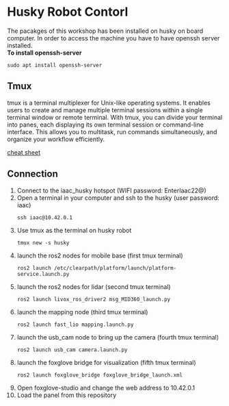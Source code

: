 # Husky Robot Contorl

The pacakges of this workshop has been installed on husky on board computer. In order to access the machine you have to have openssh server installed.  
**To install openssh-server**
```
sudo apt install openssh-server
```
## Tmux
tmux is a terminal multiplexer for Unix-like operating systems. It enables users to create and manage multiple terminal sessions within a single terminal window or remote terminal. With tmux, you can divide your terminal into panes, each displaying its own terminal session or command-line interface. This allows you to multitask, run commands simultaneously, and organize your workflow efficiently.

[cheat sheet](https://tmuxcheatsheet.com/)

## Connection

1. Connect to the iaac_husky hotspot (WIFI password: EnterIaac22@)
2. Open a terminal in your computer and ssh to the husky (user password: iaac)
   ```
   ssh iaac@10.42.0.1
   ```
3. Use tmux as the terminal on husky robot
   ```
   tmux new -s husky
   ```
4. launch the ros2 nodes for mobile base (first tmux terminal)
   ```
   ros2 launch /etc/clearpath/platform/launch/platform-service.launch.py
   ```
5. launch the ros2 nodes for lidar (second tmux terminal)
   ```
   ros2 launch livox_ros_driver2 msg_MID360_launch.py
   ```
6. launch the mapping node (third tmux terminal)
   ```
   ros2 launch fast_lio mapping.launch.py
   ```
7. launch the usb_cam node to bring up the camera (fourth tmux terminal)
   ```
   ros2 launch usb_cam camera.launch.py
   ```
8. launch the foxglove bridge for visualization (fifth tmux terminal)
   ```
   ros2 launch foxglove_bridge foxglove_bridge_launch.xml
   ```
9. Open foxglove-studio and change the web address to 10.42.0.1  
10. Load the panel from this repository  
